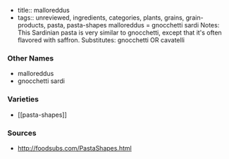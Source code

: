 - title:: malloreddus
- tags:: unreviewed, ingredients, categories, plants, grains, grain-products, pasta, pasta-shapes
malloreddus = gnocchetti sardi Notes: This Sardinian pasta is very similar to gnocchetti, except that it's often flavored with saffron. Substitutes: gnocchetti OR cavatelli

### Other Names

* malloreddus
* gnocchetti sardi

### Varieties

* [[pasta-shapes]]

### Sources
* http://foodsubs.com/PastaShapes.html
